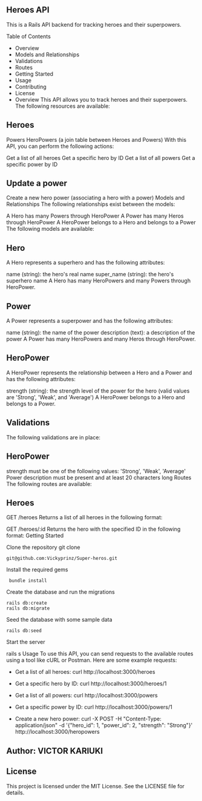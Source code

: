 ## Heroes API
This is a Rails API backend for tracking heroes and their superpowers.

Table of Contents
- Overview
- Models and Relationships
- Validations
- Routes
- Getting Started
- Usage
- Contributing
- License
- Overview
This API allows you to track heroes and their superpowers. The following resources are available:

## Heroes
Powers
HeroPowers (a join table between Heroes and Powers)
With this API, you can perform the following actions:

Get a list of all heroes
Get a specific hero by ID
Get a list of all powers
Get a specific power by ID
## Update a power
Create a new hero power (associating a hero with a power)
Models and Relationships
The following relationships exist between the models:

A Hero has many Powers through HeroPower
A Power has many Heros through HeroPower
A HeroPower belongs to a Hero and belongs to a Power
The following models are available:

## Hero
A Hero represents a superhero and has the following attributes:

name (string): the hero's real name
super_name (string): the hero's superhero name
A Hero has many HeroPowers and many Powers through HeroPower.
## Power
A Power represents a superpower and has the following attributes:

name (string): the name of the power
description (text): a description of the power
A Power has many HeroPowers and many Heros through HeroPower.

## HeroPower
A HeroPower represents the relationship between a Hero and a Power and has the following attributes:

strength (string): the strength level of the power for the hero (valid values are 'Strong', 'Weak', and 'Average')
A HeroPower belongs to a Hero and belongs to a Power.

## Validations
The following validations are in place:

## HeroPower
strength must be one of the following values: 'Strong', 'Weak', 'Average'
Power
description must be present and at least 20 characters long
Routes
The following routes are available:

## Heroes
GET /heroes
Returns a list of all heroes in the following format:


GET /heroes/:id
Returns the hero with the specified ID in the following format:
Getting Started

Clone the repository
git clone 

    git@github.com:Vickyprinz/Super-heros.git
Install the required gems

     bundle install
Create the database and run the migrations
   
    rails db:create
    rails db:migrate
Seed the database with some sample data
   
    rails db:seed
Start the server
   
   rails s
Usage
To use this API, you can send requests to the available routes using a tool like cURL or Postman. Here are some example requests:

- Get a list of all heroes:
curl http://localhost:3000/heroes

- Get a specific hero by ID:
curl http://localhost:3000/heroes/1

- Get a list of all powers:
curl http://localhost:3000/powers

- Get a specific power by ID:
curl http://localhost:3000/powers/1

- Create a new hero power:
curl -X POST -H "Content-Type: application/json" -d '{"hero_id": 1, "power_id": 2, "strength": "Strong"}' http://localhost:3000/heropowers


## Author: VICTOR KARIUKI
## License
This project is licensed under the MIT License. See the LICENSE file for details.

